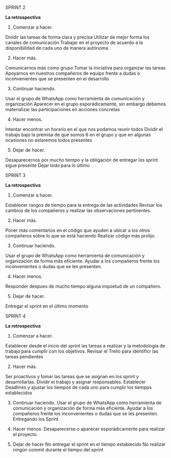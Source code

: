 SPRINT 2

**La retrospectiva**

1. Comenzar a hacer.

Dividir las tareas de forma clara y precisa
Utilizar de mejor forma los canales de comunicación
Trabajar en el proyecto de acuerdo a la disponibilidad de cada uno de manera autónoma.

2. Hacer más.

Comunicarnos más como grupo
Tomar la iniciativa para organizar las tareas
Apoyarnos en nuestros compañeros de equipo frente a dudas o inconvenientes que se presenten en el desarrollo

3. Continuar haciendo.

Usar el grupo de WhatsApp como herramienta de comunicación y organización
Aparecer en el grupo esporádicamente, sin embargo debemos materializar las participaciones en acciones concretas

4. Hacer menos.

Intentar encontrar un horario en el que nos podamos reunir todos
Dividir el trabajo bajo la premisa de que somos 6 en el grupo y que en algunas ocasiones no estaremos todos presentes

5. Dejar de hacer.

Desaparecernos por mucho tiempo y la obligación de entregar los sprint sigue presente
Dejar todo para lo último


SPRINT 3

**La retrospectiva**

1. Comenzar a hacer.

Establecer rangos de tiempo para la entrega de las actividades
Revisar los cambios de los compañeros y realizar las observaciones pertinentes.

2. Hacer más.

Poner más comentarios en el código que ayuden a ubicar a los otros compañeros sobre lo que se está haciendo
Realizar código más prolijo.

3. Continuar haciendo.

Usar el grupo de WhatsApp como herramienta de comunicación y organización de forma más eficiente.
Ayudar a los compañeros frente los inconvenientes o dudas que se les presenten.

4. Hacer menos.

Responder despues de mucho tiempo alguna inquietud de un compañero.

5. Dejar de hacer.

Entregar el sprint en el último momento

SPRINT 4

**La retrospectiva**

1. Comenzar a hacer.

Establecer desde el inicio del sprint las tareas a realizar y la metodología de trabajo para cumplir con los objetivos.
Revisar el Trello para identificr las tareas pendientes

2. Hacer más.

Ser proactivos y tomar las tareas que se asignan en los sprint y desarrollarlas.
Dividir el trabajo y asignar responsables.
Establecer Deadlines y ajustar los tiempos de cada uno para cumplir los tiempps establecidos

3. Continuar haciendo.
Usar el grupo de WhatsApp como herramienta de comunicación y organización de forma más eficiente. 
Ayudar a los compañeros frente los inconvenientes o dudas que se les presenten.
Entregando los Sprint

4. Hacer menos.
Desaparecerse o aparecer esporádicamente para realizar el proyecto.

5. Dejar de hacer
No entregar el sprint en el tiempo establecido
No realizar ningún commit durante el tiempo del sprint
